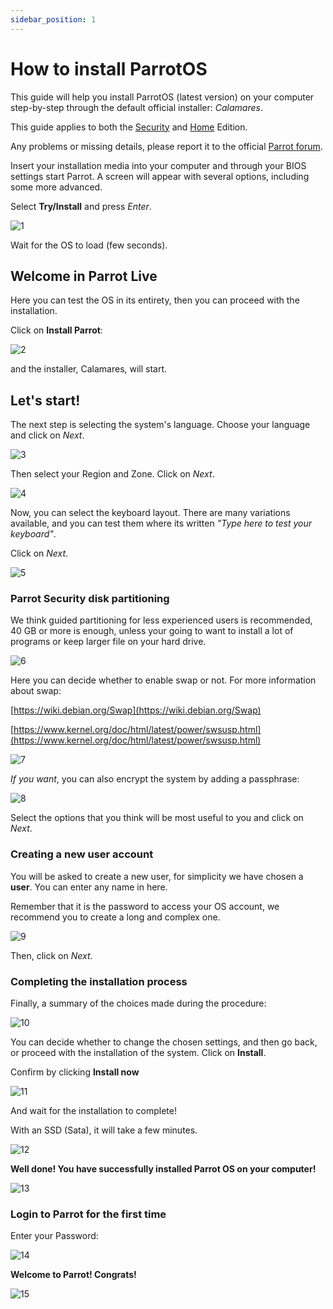 ```yaml
---
sidebar_position: 1
---
```


# How to install ParrotOS

This guide will help you install ParrotOS (latest version) on your computer step-by-step through the default official installer: *Calamares*. 

This guide applies to both the [Security](https://parrotsec.org/download/?version=security) and [Home](https://parrotsec.org/download/?version=home) Edition.

Any problems or missing details, please report it to the official [Parrot forum](https://community.parrotsec.org).

Insert your installation media into your computer and through your BIOS settings start Parrot. A screen will appear with several options, including some more advanced. 

Select **Try/Install** and press *Enter*.

![1](./images/calamares/10.png)

Wait for the OS to load (few seconds).

## Welcome in Parrot Live

Here you can test the OS in its entirety, then you can proceed with the installation.

Click on **Install Parrot**:

![2](./images/calamares/11.png)

and the installer, Calamares, will start.


## Let's start!

The next step is selecting the system's language. Choose your language and click on *Next*.

![3](./images/calamares/12.png)

Then select your Region and Zone. Click on *Next*.

![4](./images/calamares/13.png)

Now, you can select the keyboard layout. There are many variations available, and you can test them where its written *"Type here to test your keyboard"*.

Click on *Next*.

![5](./images/calamares/14.png)


### Parrot Security disk partitioning

We think guided partitioning for less experienced users is recommended, 40 GB or more is enough, unless your going to want to install a lot of programs or keep larger file on your hard drive.

![6](./images/calamares/15.png)

Here you can decide whether to enable swap or not. For more information about swap:

[https://wiki.debian.org/Swap](https://wiki.debian.org/Swap)

[https://www.kernel.org/doc/html/latest/power/swsusp.html](https://www.kernel.org/doc/html/latest/power/swsusp.html)

![7](./images/calamares/16.png)

*If you want*, you can also encrypt the system by adding a passphrase:

![8](./images/calamares/17.png)

Select the options that you think will be most useful to you and click on *Next*.

### Creating a new user account

You will be asked to create a new user, for simplicity we have chosen a **user**.
You can enter any name in here.

Remember that it is the password to access your OS account, we recommend you to create a long and complex one.

![9](./images/calamares/18.png)

Then, click on *Next*.


### Completing the installation process

Finally, a summary of the choices made during the procedure:

![10](./images/calamares/19.png)

You can decide whether to change the chosen settings, and then go back, or proceed with the installation of the system. Click on **Install**.

Confirm by clicking **Install now**

![11](./images/calamares/20.png)

And wait for the installation to complete!

With an SSD (Sata), it will take a few minutes.

![12](./images/calamares/21.png)

**Well done! You have successfully installed Parrot OS on your computer!**

![13](./images/calamares/22.png)

### Login to Parrot for the first time

Enter your Password:

![14](./images/calamares/23.png)

**Welcome to Parrot! Congrats!**

![15](./images/calamares/24.png)
